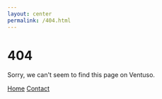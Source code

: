 ```yaml
---
layout: center
permalink: /404.html
---
```


# 404

Sorry, we can't seem to find this page on Ventuso.

<div class="mt3">
  <a href="{{ site.baseurl }}/" class="button button-blue button-big">Home</a>
  <a href="{{ site.baseurl }}/contact/" class="button button-blue button-big">Contact</a>
</div>
